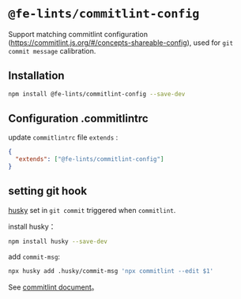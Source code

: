 # `@fe-lints/commitlint-config`


Support matching commitlint configuration (https://commitlint.js.org/#/concepts-shareable-config), used for ` git commit message ` calibration.

## Installation


```bash
npm install @fe-lints/commitlint-config --save-dev
```

## Configuration .commitlintrc

update `commitlintrc` file `extends` :

```json
{
  "extends": ["@fe-lints/commitlint-config"]
}
```

## setting git hook

 [husky](https://www.npmjs.com/package/husky) set in ` git commit ` triggered when ` commitlint `.

install husky：

```bash
npm install husky --save-dev
```

add `commit-msg`:

```bash
npx husky add .husky/commit-msg 'npx commitlint --edit $1'
```

See [commitlint document](https://commitlint.js.org/#/guides-local-setup?id=install-husky)。
